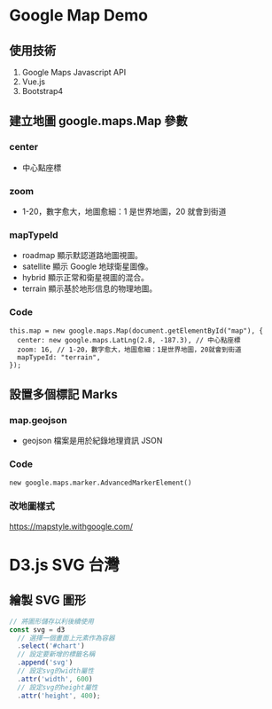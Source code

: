 # Google Map Demo

## 使用技術

1. Google Maps Javascript API
2. Vue.js
3. Bootstrap4

## 建立地圖 google.maps.Map 參數

### center

- 中心點座標

### zoom

- 1-20，數字愈大，地圖愈細：1 是世界地圖，20 就會到街道

### mapTypeId

- roadmap 顯示默認道路地圖視圖。
- satellite 顯示 Google 地球衛星圖像。
- hybrid 顯示正常和衛星視圖的混合。
- terrain 顯示基於地形信息的物理地圖。

### Code

```
this.map = new google.maps.Map(document.getElementById("map"), {
  center: new google.maps.LatLng(2.8, -187.3), // 中心點座標
  zoom: 16, // 1-20，數字愈大，地圖愈細：1是世界地圖，20就會到街道
  mapTypeId: "terrain",
});
```

## 設置多個標記 Marks

### map.geojson

- geojson 檔案是用於紀錄地理資訊 JSON

### Code

```
new google.maps.marker.AdvancedMarkerElement()
```

### 改地圖樣式

https://mapstyle.withgoogle.com/

# D3.js SVG 台灣

## 繪製 SVG 圖形

```jsx
// 將圖形儲存以利後續使用
const svg = d3
  // 選擇一個畫面上元素作為容器
  .select('#chart')
  // 設定要新增的標籤名稱
  .append('svg')
  // 設定svg的width屬性
  .attr('width', 600)
  // 設定svg的height屬性
  .attr('height', 400);
```
